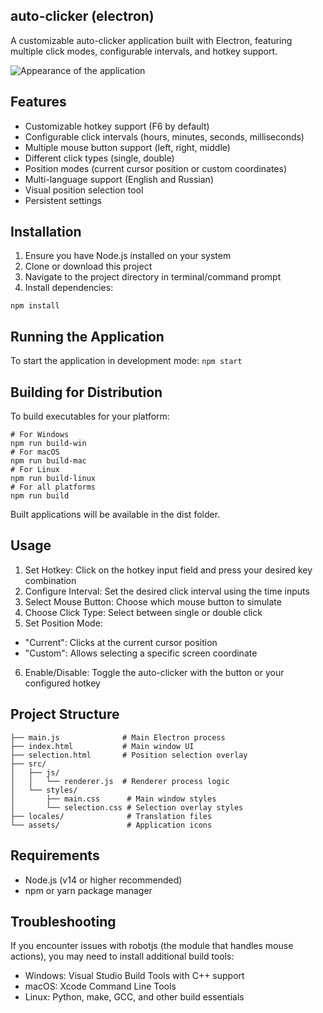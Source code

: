 ## auto-clicker (electron)
A customizable auto-clicker application built with Electron, featuring multiple click modes, configurable intervals, and hotkey support.

![Appearance of the application](https://github.com/mdapm9di/auto-clicker-electron/blob/main/screenshot)

## Features
- Customizable hotkey support (F6 by default)
- Configurable click intervals (hours, minutes, seconds, milliseconds)
- Multiple mouse button support (left, right, middle)
- Different click types (single, double)
- Position modes (current cursor position or custom coordinates)
- Multi-language support (English and Russian)
- Visual position selection tool
- Persistent settings
## Installation
1. Ensure you have Node.js installed on your system
2. Clone or download this project
3. Navigate to the project directory in terminal/command prompt
4. Install dependencies:
```
npm install
```
## Running the Application
To start the application in development mode:
``
npm start
``
## Building for Distribution
To build executables for your platform:
```
# For Windows
npm run build-win
# For macOS
npm run build-mac
# For Linux
npm run build-linux
# For all platforms
npm run build
```
Built applications will be available in the dist folder.
## Usage
1. Set Hotkey: Click on the hotkey input field and press your desired key combination
2. Configure Interval: Set the desired click interval using the time inputs
3. Select Mouse Button: Choose which mouse button to simulate
4. Choose Click Type: Select between single or double click
5. Set Position Mode:
- "Current": Clicks at the current cursor position
- "Custom": Allows selecting a specific screen coordinate
6. Enable/Disable: Toggle the auto-clicker with the button or your configured hotkey
## Project Structure
```
├── main.js              # Main Electron process
├── index.html           # Main window UI
├── selection.html       # Position selection overlay
├── src/
│   ├── js/
│   │   └── renderer.js  # Renderer process logic
│   └── styles/
│       ├── main.css      # Main window styles
│       └── selection.css # Selection overlay styles
├── locales/              # Translation files
└── assets/               # Application icons
```
## Requirements
- Node.js (v14 or higher recommended)
- npm or yarn package manager
## Troubleshooting
If you encounter issues with robotjs (the module that handles mouse actions), you may need to install additional build tools:
- Windows: Visual Studio Build Tools with C++ support
- macOS: Xcode Command Line Tools
- Linux: Python, make, GCC, and other build essentials



